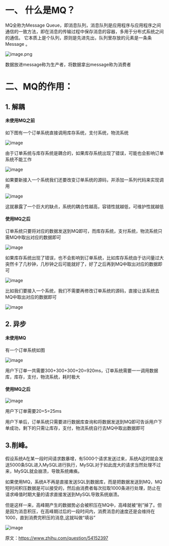 # 一、 什么是MQ？

MQ全称为Message Queue，即消息队列，消息队列是应用程序与应用程序之间通信的一致方法，即在消息的传输过程中保存消息的容器，多用于分布式系统之间的通信。
它本质上是个队列，原则是先进先出，队列里存放的元素是一条条 Message 。

![image.png](https://upload-images.jianshu.io/upload_images/29177961-72ea6582f295c1f7.png?imageMogr2/auto-orient/strip%7CimageView2/2/w/1240)

数据放进message称为生产者，将数据拿出message称为消费者

# 二、MQ的作用：

##  1. 解耦

#### 未使用MQ之前

如下图有一个订单系统直接调用库存系统，支付系统，物流系统

![image](//upload-images.jianshu.io/upload_images/24133009-977a7cb5f61b8665?imageMogr2/auto-orient/strip|imageView2/2/w/611/format/webp)

由于订单系统与库存系统是耦合的，如果库存系统出现了错误，可能也会影响订单系统不能工作

![image](//upload-images.jianshu.io/upload_images/24133009-3f83048bbe7f763e.png?imageMogr2/auto-orient/strip|imageView2/2/w/572/format/webp)

如果要新接入一个系统我们还要改变订单系统的源码，并添加一系列代码来实现调用

![image](//upload-images.jianshu.io/upload_images/24133009-ca58389da0c84a32?imageMogr2/auto-orient/strip|imageView2/2/w/632/format/webp)

这就暴露了一个巨大的缺点，系统的耦合性越高，容错性就越低，可维护性就越低

#### 使用MQ之后

订单系统只要将对应的数据发送到MQ即可，而库存系统，支付系统，物流系统只需MQ中取出对应的数据即可

![image](//upload-images.jianshu.io/upload_images/24133009-ccc0aa8dbd498529?imageMogr2/auto-orient/strip|imageView2/2/w/652/format/webp)

如果库存系统出现了错误，也不会影响到订单系统，比如库存系统由于访问量过大突然卡了几秒钟，几秒钟之后可能就好了，好了之后再到MQ中取出对应的数据即可

![image](//upload-images.jianshu.io/upload_images/24133009-222f744f02602086?imageMogr2/auto-orient/strip|imageView2/2/w/632/format/webp)

比如我们要接入一个系统，我们不需要再修改订单系统的源码，直接让该系统去MQ中取出对应的数据即可

![image](//upload-images.jianshu.io/upload_images/24133009-ba08c74e0946f749?imageMogr2/auto-orient/strip|imageView2/2/w/670/format/webp)

## 2. 异步

#### 未使用MQ

有一个订单系统如图

![image](//upload-images.jianshu.io/upload_images/24133009-7fc23a1a28f29c9b?imageMogr2/auto-orient/strip|imageView2/2/w/552/format/webp)

用户下订单一共需要300+300+300+20=920ms，订单系统需要一一调用数据库，库存，支付，物流系统，耗时极大

####  使用MQ之后

![image](//upload-images.jianshu.io/upload_images/24133009-6e08c97ffd74fd08?imageMogr2/auto-orient/strip|imageView2/2/w/632/format/webp)

用户下订单需要20+5=25ms

用户下单后，订单系统只需要进行数据库查询和将数据发送到MQ即可告诉用户下单成功，剩下的只需让库存，支付，物流系统自行去MQ中取出数据即可

## 3.削峰。
假设系统A在某一段时间请求数暴增，有5000个请求发送过来，系统A这时就会发送5000条SQL进入MySQL进行执行，MySQL对于如此庞大的请求当然处理不过来，MySQL就会崩溃，导致系统瘫痪。

如果使用MQ，系统A不再是直接发送SQL到数据库，而是把数据发送到MQ，MQ短时间积压数据是可以接受的，然后由消费者每次拉取1000条进行处理，防止在请求峰值时期大量的请求直接发送到MySQL导致系统崩溃。

但是这样一来，高峰期产生的数据势必会被积压在MQ中，高峰就被“削”掉了。但是因为消息积压，在高峰期过后的一段时间内，消费消息的速度还是会维持在1000，直到消费完积压的消息,这就叫做“填谷”

![image](https://upload-images.jianshu.io/upload_images/24133009-d2e0d0197a778692?imageMogr2/auto-orient/strip|imageView2/2/w/1069/format/webp)

原文：https://www.zhihu.com/question/54152397

